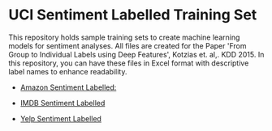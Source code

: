 # UCI Sentiment Labelled Training Set
This repository holds sample training sets to create machine learning models for sentiment analyses. All files are created for the Paper 'From Group to Individual Labels using Deep Features', Kotzias et. al,. KDD 2015. In this repository, you can have these files in Excel format with descriptive label names to enhance readability.

* [Amazon Sentiment Labelled:](https://github.com/Kimola/kimola-cognitive-nlp-datasets/blob/master/sentiment/uci/amozon-sentiment-labelled-english.xlsx)

* [IMDB Sentiment Labelled](https://github.com/Kimola/kimola-cognitive-nlp-datasets/blob/master/sentiment/uci/imdb-sentiment-labelled-english.xlsx)

* [Yelp Sentiment Labelled](https://github.com/Kimola/kimola-cognitive-nlp-datasets/blob/master/sentiment/uci/yelp-sentiment-labelled-english.xlsx) 
